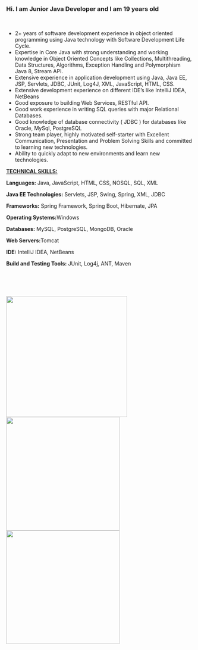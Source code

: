 ### Hi. I am Junior Java Developer and I am 19 years old



<br/>

<ul>
	<li>2+ years of software development experience in object oriented programming using Java technology with Software Development Life Cycle.</li>
	<li>Expertise in Core Java with strong understanding and working knowledge in Object Oriented Concepts like Collections, Multithreading, Data Structures, Algorithms, Exception Handling and Polymorphism Java 8, Stream API.</li>
	<li>Extensive experience in application development using Java, Java EE, JSP, Servlets, JDBC, JUnit, Log4J, XML, JavaScript, HTML, CSS.</li>
	<li>Extensive development experience on different IDE’s like IntelliJ IDEA, NetBeans</li>
	<li>Good exposure to building Web Services, RESTful API.</li>
	<li>Good work experience in writing SQL queries with major Relational Databases.</li>
	<li>Good knowledge of database connectivity ( JDBC ) for databases like Oracle, MySql, PostgreSQL</li>
	<li>Strong team player, highly motivated self-starter with Excellent Communication, Presentation and Problem Solving Skills and committed to learning new technologies.</li>
	<li>Ability to quickly adapt to new environments and learn new technologies.</li>
</ul>

<p><u><strong>TECHNICAL SKILLS:</strong></u></p>

<p><strong>Languages:</strong> Java, JavaScript, HTML, CSS, NOSQL, SQL, XML</p>

<p><strong>Java EE Technologies:</strong> Servlets, JSP, Swing, Spring, XML, JDBC</p>

<p><strong>Frameworks:</strong> Spring Framework, Spring Boot, Hibernate, JPA</p>

<p><strong>Operating Systems:</strong>Windows</p>

<p><strong>Databases:</strong> MySQL, PostgreSQL, MongoDB, Oracle</p>

<p><strong>Web Servers:</strong>Tomcat</p>

<p><strong>IDE:</strong> IntelliJ IDEA, NetBeans</p>

<p><strong>Build and Testing Tools:</strong> JUnit, Log4j, ANT, Maven</p>


         
</section>

<br><br><br>

<img src=https://www.pngall.com/wp-content/uploads/2016/05/Java-PNG-Image.png width=325px> <img src=https://miro.medium.com/max/500/1*AbiX4LwtSNozoyfypcKvEg.png width=305px> <img src=https://devkico.itexto.com.br/wp-content/uploads/2014/08/spring-boot-project-logo.png width=305px>

